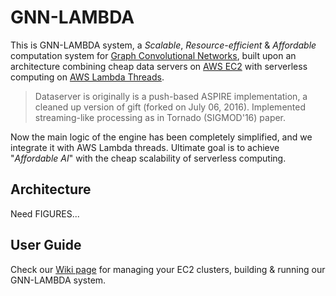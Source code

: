 # GNN-LAMBDA

This is GNN-LAMBDA system, a *Scalable*, *Resource-efficient* & *Affordable* computation system for [Graph Convolutional Networks](https://tkipf.github.io/graph-convolutional-networks/), built upon an architecture combining cheap data servers on [AWS EC2](https://aws.amazon.com/ec2/) with serverless computing on [AWS Lambda Threads](https://aws.amazon.com/lambda/).

> 
> Dataserver is originally is a push-based ASPIRE implementation, a cleaned up version of gift (forked on July 06, 2016). Implemented streaming-like processing as in Tornado (SIGMOD'16) paper.

Now the main logic of the engine has been completely simplified, and we integrate it with AWS Lambda threads. Ultimate goal is to achieve "*Affordable AI*" with the cheap scalability of serverless computing.


## Architecture

Need FIGURES...


## User Guide

Check our [Wiki page](https://bitbucket.org/jothor/gnn-lambda/wiki/Home) for managing your EC2 clusters, building & running our GNN-LAMBDA system.

